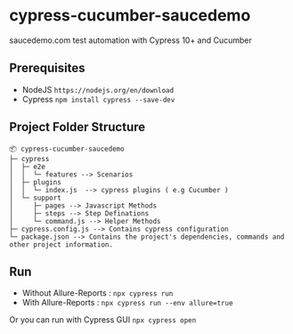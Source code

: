 # cypress-cucumber-saucedemo
saucedemo.com test automation with Cypress 10+ and Cucumber

## Prerequisites
- NodeJS `https://nodejs.org/en/download` 
- Cypress `npm install cypress --save-dev`

## Project Folder Structure

```
📦 cypress-cucumber-saucedemo
├─ cypress
│  ├─ e2e
│  │  └─ features --> Scenarios
│  ├─ plugins
│  │  └─ index.js  --> cypress plugins ( e.g Cucumber )
│  └─ support
│     ├─ pages --> Javascript Methods
│     ├─ steps --> Step Definations
│     └─ command.js --> Helper Methods
├─ cypress.config.js --> Contains cypress configuration
└─ package.json --> Contains the project's dependencies, commands and other project information.
```


## Run

- Without Allure-Reports :  `npx cypress run`
- With Allure-Reports : `npx cypress run --env allure=true`

Or you can run with Cypress GUI `npx cypress open`
